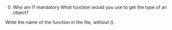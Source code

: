 0. Who am I?
mandatory
What function would you use to get the type of an object?

Write the name of the function in the file, without ().
